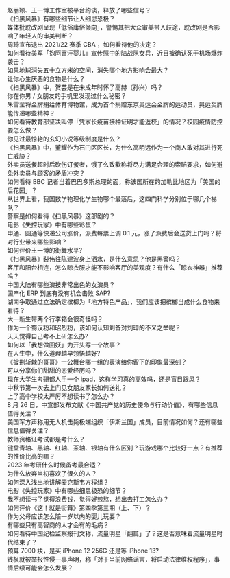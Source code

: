 赵丽颖、王一博工作室被平台约谈，释放了哪些信号？  
《扫黑风暴》有哪些细节让人细思恐极？  
媒体批耽改剧呈现「低俗庸俗倾向」，警惕其把大众审美带入歧途，耽改剧是否影响了年轻人的审美判断？  
周琦宣布退出 2021/22 赛季 CBA ，如何看待他的决定？  
如何看待美军「抱阿富汗婴儿」宣传照中的陆战队女兵，近日被确认死于机场爆炸袭击？  
如果地球消失五十立方米的空间，消失哪个地方影响会最大？  
让你心生厌恶的食物是什么？  
《扫黑风暴》中，贺芸是在未成年时怀了高赫（孙兴）吗？  
你在你男 / 女朋友的手机里发现过什么秘密？  
朱雪莹将金牌捐给体育博物馆，成为首个捐赠东京奥运会金牌的运动员，奥运奖牌能传递哪些精神？  
如何看待教育部坚决叫停「凭家长疫苗接种证明才能返校」的情况？校园疫情防控要怎么做？  
你见过最惊艳的玄幻小说等级制度是什么？  
《扫黑风暴》中，董耀作为石门区区长，为什么高明远作为一个商人敢对其进行死亡威胁？  
外卖员送餐超时后砍伤订餐者，饿了么致歉称将尽力满足合理的索赔要求，如何避免外卖员与顾客的矛盾冲突？  
如何看待 BBC 记者当着巴巴多斯总理的面，称该国所在的加勒比地区为「美国的后花园」？  
从世界上看，我国数学物理化学生物哪个最落后，这四门科学分别位于哪几个梯队？  
警察是如何看待《扫黑风暴》这部剧的？  
电影《失控玩家》中有哪些彩蛋？  
申通、圆通等快递公司涨价，派费每票上调 0.1 元，涨了派费后会送货上门吗？将对行业带来哪些影响？  
如何评价王一博的街舞水平?  
《扫黑风暴》裴伟往陈建波身上洒水，是什么意思？他是黑警吗？  
客厅和阳台相连，怎么晾衣服才能不影响客厅的美观度？有什么「晾衣神器」推荐吗？  
中国大陆有哪些演技非常出色的女演员？  
国产化 ERP 到底有没有机会击败 SAP?  
湖南争取通过立法确定槟榔为「地方特色产品」，我们应该把槟榔当成什么食物来看待？  
大一新生带两个行李箱会很奇怪吗？  
作为一个蜀汉粉和昭烈粉，该如何认知刘备对刘璋的不义之举呢？  
天天觉得自己考不上研怎么办?  
如何以「我想做回妖」为开头写一个故事？  
在人生中，什么道理越早领悟越好?  
《披荆斩棘的哥哥》一公舞台哪一组的表演给你留下的印象最深刻？  
可以分享你们甜甜的恋爱经历吗？  
现在大学生考研都人手一个 ipad，这样学习真的高效吗，还是盲目跟风？  
中秋节第一次去上门见女朋友家长如何送礼？  
上了高中学校太严厉不想读书了怎么办？  
8 月 26 日，中宣部发布文献《中国共产党的历史使命与行动价值》，有哪些信息值得关注？  
美国军方声称用无人机击毙极端组织「伊斯兰国」成员，目前情况如何？还有哪些信息值得关注？  
教师资格证考试都是考什么？  
键盘青轴、黑轴、红轴、茶轴、银轴有什么区别？玩游戏哪个比较好一点？有推荐的性价比高的嘛？  
2023 年考研什么时候备考最合适？  
为什么放弃当初喜欢了很久的人？  
如何深入浅出地讲解麦克斯韦方程组？  
电影《失控玩家》中有哪些细思极恐的细节？  
我不想读书了觉得浪费钱，觉得好煎熬，想出去打工怎么办？  
如何评价《这！就是街舞》第四季第三期（上、下）？  
作为父母应该怎么陪一岁以内的婴儿玩耍？  
有哪些只有高智商的人才会有的毛病？  
如何看待中国纪检监察报刊文称，流量明星「翻篇」了？这是否意味着流量明星时代结束了？  
预算 7000 块，是买 iPhone 12  256G 还是等 iPhone 13?  
钱枫就被举报性侵一事声明，称「对于当前网络谣言，将启动法律维权程序」，事情后续可能会怎么发展？  
